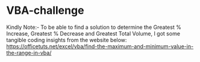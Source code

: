 # VBA-challenge
Kindly Note:- To be able to find a solution to determine the Greatest % Increase, Greatest % Decrease and Greatest Total Volume,
I got some tangible coding insights from the website below:
https://officetuts.net/excel/vba/find-the-maximum-and-minimum-value-in-the-range-in-vba/

